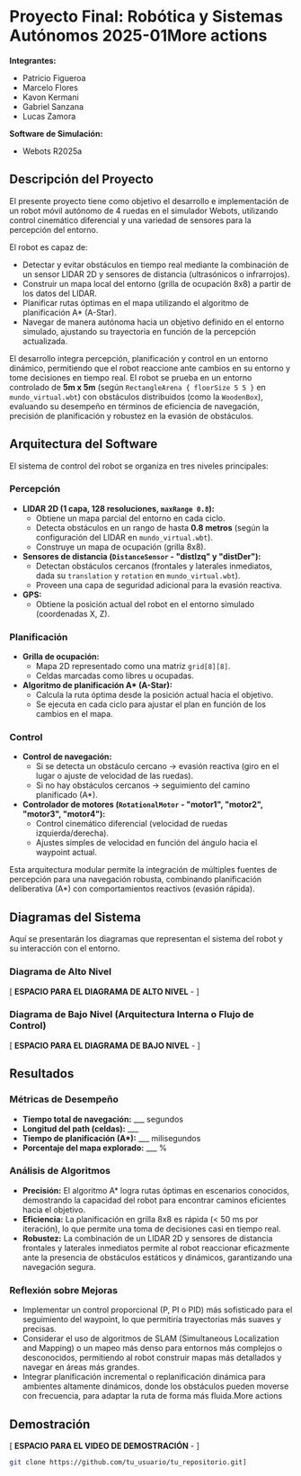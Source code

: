 # Proyecto Final: Robótica y Sistemas Autónomos 2025-01More actions

**Integrantes:**
* Patricio Figueroa
* Marcelo Flores
* Kavon Kermani
* Gabriel Sanzana
* Lucas Zamora

**Software de Simulación:**
* Webots R2025a

## Descripción del Proyecto

El presente proyecto tiene como objetivo el desarrollo e implementación de un robot móvil autónomo de 4 ruedas en el simulador Webots, utilizando control cinemático diferencial y una variedad de sensores para la percepción del entorno.

El robot es capaz de:
* Detectar y evitar obstáculos en tiempo real mediante la combinación de un sensor LIDAR 2D y sensores de distancia (ultrasónicos o infrarrojos).
* Construir un mapa local del entorno (grilla de ocupación 8x8) a partir de los datos del LIDAR.
* Planificar rutas óptimas en el mapa utilizando el algoritmo de planificación A* (A-Star).
* Navegar de manera autónoma hacia un objetivo definido en el entorno simulado, ajustando su trayectoria en función de la percepción actualizada.

El desarrollo integra percepción, planificación y control en un entorno dinámico, permitiendo que el robot reaccione ante cambios en su entorno y tome decisiones en tiempo real. El robot se prueba en un entorno controlado de **5m x 5m** (según `RectangleArena { floorSize 5 5 }` en `mundo_virtual.wbt`) con obstáculos distribuidos (como la `WoodenBox`), evaluando su desempeño en términos de eficiencia de navegación, precisión de planificación y robustez en la evasión de obstáculos.

## Arquitectura del Software

El sistema de control del robot se organiza en tres niveles principales:

###  Percepción

* **LIDAR 2D (1 capa, 128 resoluciones, `maxRange 0.8`):**
    * Obtiene un mapa parcial del entorno en cada ciclo.
    * Detecta obstáculos en un rango de hasta **0.8 metros** (según la configuración del LIDAR en `mundo_virtual.wbt`).
    * Construye un mapa de ocupación (grilla 8x8).
* **Sensores de distancia (`DistanceSensor` - "distIzq" y "distDer"):**
    * Detectan obstáculos cercanos (frontales y laterales inmediatos, dada su `translation` y `rotation` en `mundo_virtual.wbt`).
    * Proveen una capa de seguridad adicional para la evasión reactiva.
* **GPS:**
    * Obtiene la posición actual del robot en el entorno simulado (coordenadas X, Z).

###  Planificación

* **Grilla de ocupación:**
    * Mapa 2D representado como una matriz `grid[8][8]`.
    * Celdas marcadas como libres u ocupadas.
* **Algoritmo de planificación A\* (A-Star):**
    * Calcula la ruta óptima desde la posición actual hacia el objetivo.
    * Se ejecuta en cada ciclo para ajustar el plan en función de los cambios en el mapa.

###  Control

* **Control de navegación:**
    * Si se detecta un obstáculo cercano → evasión reactiva (giro en el lugar o ajuste de velocidad de las ruedas).
    * Si no hay obstáculos cercanos → seguimiento del camino planificado (A\*).
* **Controlador de motores (`RotationalMotor` - "motor1", "motor2", "motor3", "motor4"):**
    * Control cinemático diferencial (velocidad de ruedas izquierda/derecha).
    * Ajustes simples de velocidad en función del ángulo hacia el waypoint actual.

Esta arquitectura modular permite la integración de múltiples fuentes de percepción para una navegación robusta, combinando planificación deliberativa (A\*) con comportamientos reactivos (evasión rápida).

## Diagramas del Sistema

Aquí se presentarán los diagramas que representan el sistema del robot y su interacción con el entorno.

### Diagrama de Alto Nivel

[ **ESPACIO PARA EL DIAGRAMA DE ALTO NIVEL** -  ]

### Diagrama de Bajo Nivel (Arquitectura Interna o Flujo de Control)

[ **ESPACIO PARA EL DIAGRAMA DE BAJO NIVEL** -  ]

## Resultados

### Métricas de Desempeño

* **Tiempo total de navegación:** ___ segundos
* **Longitud del path (celdas):** ___
* **Tiempo de planificación (A\*):** ___ milisegundos
* **Porcentaje del mapa explorado:** ___ %

### Análisis de Algoritmos

* **Precisión:** El algoritmo A\* logra rutas óptimas en escenarios conocidos, demostrando la capacidad del robot para encontrar caminos eficientes hacia el objetivo.
* **Eficiencia:** La planificación en grilla 8x8 es rápida (< 50 ms por iteración), lo que permite una toma de decisiones casi en tiempo real.
* **Robustez:** La combinación de un LIDAR 2D y sensores de distancia frontales y laterales inmediatos permite al robot reaccionar eficazmente ante la presencia de obstáculos estáticos y dinámicos, garantizando una navegación segura.

### Reflexión sobre Mejoras

* Implementar un control proporcional (P, PI o PID) más sofisticado para el seguimiento del waypoint, lo que permitiría trayectorias más suaves y precisas.
* Considerar el uso de algoritmos de SLAM (Simultaneous Localization and Mapping) o un mapeo más denso para entornos más complejos o desconocidos, permitiendo al robot construir mapas más detallados y navegar en áreas más grandes.
* Integrar planificación incremental o replanificación dinámica para ambientes altamente dinámicos, donde los obstáculos pueden moverse con frecuencia, para adaptar la ruta de forma más fluida.More actions

## Demostración

[ **ESPACIO PARA EL VIDEO DE DEMOSTRACIÓN** - ]

```bash
git clone https://github.com/tu_usuario/tu_repositorio.git]
